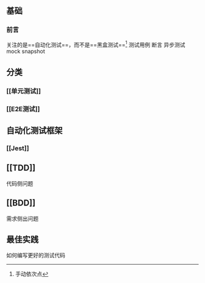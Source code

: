 ## 基础
### 前言
关注的是==自动化测试==，而不是==黑盒测试==[^1]
测试用例
断言
异步测试
mock
snapshot
## 分类
### [[单元测试]]
### [[E2E测试]]
## 自动化测试框架
### [[Jest]]
## [[TDD]]
代码侧问题
## [[BDD]]
需求侧出问题
## 最佳实践
如何编写更好的测试代码

[^1]: 手动依次点